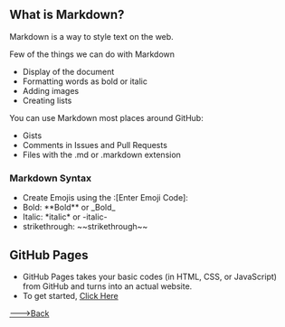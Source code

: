 ## What is Markdown?
Markdown is a way to style text on the web.

Few of the things we can do with Markdown
* Display of the document 
* Formatting words as bold or italic 
* Adding images
* Creating lists 

You can use Markdown most places around GitHub:
* Gists
* Comments in Issues and Pull Requests
* Files with the .md or .markdown extension

### Markdown Syntax
* Create Emojis using the :[Enter Emoji Code]:
* Bold: \*\*Bold\*\* or \_Bold_
* Italic: \*italic* or \-italic-
* strikethrough: \~~strikethrough~~


## GitHub Pages
* GitHub Pages takes your basic codes (in HTML, CSS, or JavaScript) from GitHub and turns into an actual website.
* To get started, [Click Here](https://pages.github.com/)



[--->Back](README.md)
